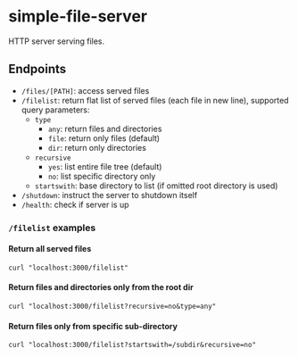 # simple-file-server

HTTP server serving files.

## Endpoints

* `/files/[PATH]`: access served files
* `/filelist`: return flat list of served files (each file in new line), supported query parameters:
  * `type`
    * `any`: return files and directories
    * `file`: return only files (default)
    * `dir`: return only directories
  * `recursive`
    * `yes`: list entire file tree (default)
    * `no`: list specific directory only
  * `startswith`: base directory to list (if omitted root directory is used)
* `/shutdown`: instruct the server to shutdown itself
* `/health`: check if server is up

### `/filelist` examples

#### Return all served files

```
curl "localhost:3000/filelist"
```

#### Return files and directories only from the root dir

```
curl "localhost:3000/filelist?recursive=no&type=any"
```

#### Return files only from specific sub-directory

```
curl "localhost:3000/filelist?startswith=/subdir&recursive=no"
```
